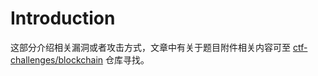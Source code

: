# Introduction

这部分介绍相关漏洞或者攻击方式，文章中有关于题目附件相关内容可至 [ctf-challenges/blockchain](https://github.com/ctf-wiki/ctf-challenges/tree/master/blockchain) 仓库寻找。